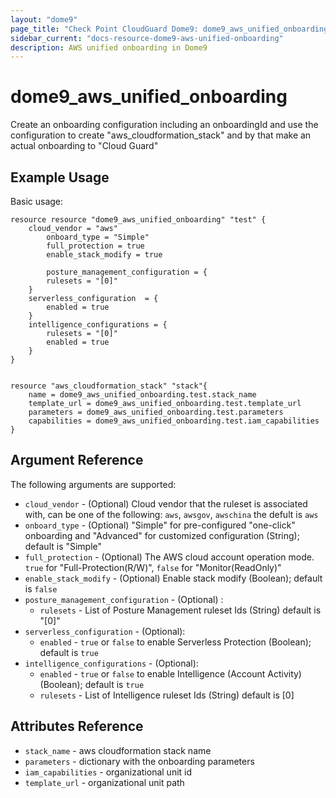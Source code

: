 ```yaml
---
layout: "dome9"
page_title: "Check Point CloudGuard Dome9: dome9_aws_unified_onboarding"
sidebar_current: "docs-resource-dome9-aws-unified-onboarding"
description: AWS unified onboarding in Dome9
---
```


# dome9_aws_unified_onboarding

Create an onboarding configuration including an onboardingId and use the configuration to create 
"aws_cloudformation_stack" and by that make an actual onboarding to "Cloud Guard"


## Example Usage

Basic usage:

```hcl
resource resource "dome9_aws_unified_onboarding" "test" {
	cloud_vendor = "aws"
        onboard_type = "Simple"
        full_protection = true
        enable_stack_modify = true

        posture_management_configuration = {
        rulesets = "[0]"
    }
    serverless_configuration  = {
        enabled = true
    }
    intelligence_configurations = {
        rulesets = "[0]"
        enabled = true
    }
}


resource "aws_cloudformation_stack" "stack"{
	name = dome9_aws_unified_onboarding.test.stack_name
	template_url = dome9_aws_unified_onboarding.test.template_url
	parameters = dome9_aws_unified_onboarding.test.parameters
	capabilities = dome9_aws_unified_onboarding.test.iam_capabilities
}

```

## Argument Reference

The following arguments are supported:

* `cloud_vendor` - (Optional) Cloud vendor that the ruleset is associated with, can be one of the following: `aws`, `awsgov`, `awschina` the defult is `aws`
* `onboard_type` - (Optional) "Simple" for pre-configured "one-click" onboarding and "Advanced" for customized configuration (String); default is "Simple"
* `full_protection` - (Optional) The AWS cloud account operation mode. `true` for "Full-Protection(R/W)", `false` for "Monitor(ReadOnly)"
* `enable_stack_modify` - (Optional) Enable stack modify (Boolean); default is `false`
* `posture_management_configuration` - (Optional) :
    * `rulesets` - List of Posture Management ruleset Ids (String) default is "[0]"
* `serverless_configuration` - (Optional):
    * `enabled` - `true` or `false` to enable Serverless Protection (Boolean); default is `true`
* `intelligence_configurations` - (Optional):
    * `enabled` - `true` or `false` to enable Intelligence (Account Activity) (Boolean); default is `true`
    * `rulesets` - List of Intelligence ruleset Ids (String) default is [0]

## Attributes Reference

* `stack_name` - aws cloudformation stack name
* `parameters` - dictionary with the onboarding parameters
* `iam_capabilities` - organizational unit id
* `template_url` - organizational unit path
 